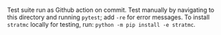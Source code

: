 Test suite run as Github action on commit. Test manually by navigating to this directory and running `pytest`; add `-re` for error messages. To install `stratmc` locally for testing, run: `python -m pip install -e stratmc`. 